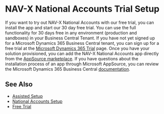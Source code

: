 # NAV-X National Accounts Trial Setup

If you want to try out NAV-X National Accounts with our free trial, you can install the app and start our 30 day free trial. You can use the full functionality for 30 days free in any environment (production and sandboxes) in your Business Central Tenant. If you have not yet signed up for a Microsoft Dynamics 365 Business Central tenant, you can sign up for a free trial at the [Microsoft Dynamics 365 Trial](https://trials.dynamics.com/Dynamics365/Signup/businesscentral) page. Once you have your solution provisioned, you can add the NAV-X National Accounts app directly from the [AppSource marketplace](https://appsource.microsoft.com/en-US/product/dynamics-365-for-financials/PUBID.navx%7CAID.1385a535-b738-4a53-b6e0-1bf8c2f555f0%7CPAPPID.afc88ae1-eeb5-403f-b6b1-cbeb5d724f49). If you have questions about the installation process of an app through Microsoft AppSource, you can review the Microsoft Dynamics 365 Business Central [documentation](https://docs.microsoft.com/en-US/dynamics365/business-central/ui-extensions).

## See Also

- [Assisted Setup](getting-started.md)
- [National Accounts Setup](national-accounts-setup.md)
- [Free Trial](http://nationalaccounts.nav-x.com/free-trial/)
